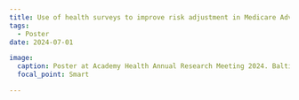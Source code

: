 ```yaml
---
title: Use of health surveys to improve risk adjustment in Medicare Advantage
tags:
  - Poster
date: 2024-07-01

image:
  caption: Poster at Academy Health Annual Research Meeting 2024. Baltimore, MD.
  focal_point: Smart

---
```


